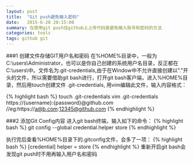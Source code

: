 ```yaml
---
layout: post
title:  "Git push避免输入密码"
date:   2015-6-20 20:15:00
summary: 在使用git push往github上上传代码是避免输入账号和密码的方法
categories: tools
tags: github git
---
```


###1 创建文件存储GIT用户名和密码
在%HOME%目录中，一般为C:\users\Administrator，也可以是你自己创建的系统用户名目录，反正都在C:\users\中。文件名为.git-credentials,由于在Window中不允许直接创建以"."开头的文件，所以需要借助git bash进行，打开git bash客户端，进入%HOME%目录，然后用touch创建文件 .git-credentials, 用vim编辑此文件，输入内容格式：

{% highlight bash %}
touch .git-credentials
vim .git-credentials
https://{username}:{password}@github.com
//eg:https://a@b.com:12345@github.com
{% endhighlight %}

###2 添加Git Config内容
进入git bash终端，输入如下的命令：
{% highlight bash %}
git config --global credential.helper store
{% endhighlight %}

执行完后查看%HOME%目录下的.gitconfig文件，会多了一项：
{% highlight bash %}
[credential]
    helper = store
{% endhighlight %}
重新开启git bash会发现git push时不用再输入用户名和密码